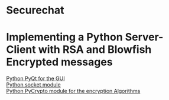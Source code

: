 # Securechat
<h1> Implementing a Python Server-Client with RSA and Blowfish Encrypted messages </h1>
<u>Python PyQt for the GUI </u> <br/>
<u>Python socket module </u> <br/>
<u>Python PyCrypto module for the encryption Algorithms </u>
